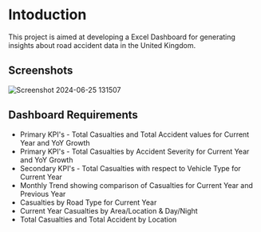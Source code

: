 
# Intoduction

This project is aimed at developing a Excel Dashboard for generating insights about road accident data in the United Kingdom.


## Screenshots

![Screenshot 2024-06-25 131507](https://github.com/Arpithaven/Road-Accident-Analysis-Excel-Project/assets/153346168/3ad31637-6693-43c0-80a6-d6e823ac5c49)
## Dashboard Requirements

-  Primary KPI's - Total Casualties and Total Accident values for Current Year and YoY Growth
- Primary KPI's - Total Casualties by Accident Severity for Current Year and YoY Growth
- Secondary KPI's - Total Casualties with respect to Vehicle Type for Current Year
- Monthly Trend showing comparison of Casualties for Current Year and Previous Year
- Casualties by Road Type for Current Year
- Current Year Casualties by Area/Location & Day/Night
- Total Casualties and Total Accident by Location

